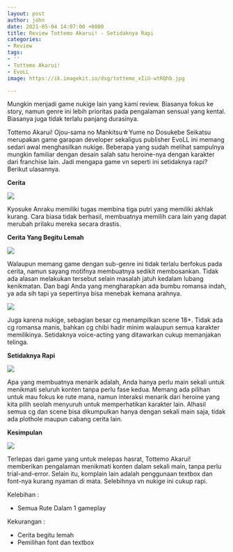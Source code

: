 ```yaml
---
layout: post
author: john
date: 2021-05-04 14:07:00 +0800
title: Review Tottemo Akarui! - Setidaknya Rapi
categories:
- Review
tags:
- ''
- Tottemo Akarui!
- EvoLL
image: https://ik.imagekit.io/dsg/tottemo_xIiU-wtRQhb.jpg

---
```

Mungkin menjadi game nukige lain yang kami review. Biasanya fokus ke story, namun genre ini lebih prioritas pada pengalaman sensual yang kental. Biasanya juga tidak terlalu panjang durasinya.

Tottemo Akarui! Ojou-sama no Mankitsu☆Yume no Dosukebe Seikatsu merupakan game garapan developer sekaligus publisher EvoLL ini memang sedari awal menghasilkan nukige. Beberapa yang sudah melihat sampulnya mungkin familiar dengan desain salah satu heroine-nya dengan karakter dari franchise lain. Jadi mengapa game vn seperti ini setidaknya rapi? Berikut ulasannya.

**Cerita**

![](https://ik.imagekit.io/dsg/tottemo-4_xJAEnxg1Qh.jpg)

Kyosuke Anraku memiliki tugas membina tiga putri yang memiliki akhlak kurang. Cara biasa tidak berhasil, membuatnya memilih cara lain yang dapat merubah prilaku mereka secara drastis.

**Cerita Yang Begitu Lemah**

![](https://ik.imagekit.io/dsg/tottemo-3_7AUhKpgnCmnq.jpg)

Walaupun memang game dengan sub-genre ini tidak terlalu berfokus pada cerita, namun sayang motifnya membuatnya sedikit membosankan. Tidak ada alasan melakukan tersebut selain masalah jatuh kedalam lubang kenikmatan. Dan bagi Anda yang mengharapkan ada bumbu romansa indah, ya ada sih tapi ya sepertinya bisa menebak kemana arahnya.

![](https://ik.imagekit.io/dsg/tottemo-2_j7nCuvu2iT.jpg)

Juga karena nukige, sebagian besar cg menampilkan scene 18+. Tidak ada cg romansa manis, bahkan cg chibi hadir minim walaupun semua karakter memilikinya. Setidaknya voice-acting yang ditawarkan cukup memanjakan telinga.

**Setidaknya Rapi**

![](https://ik.imagekit.io/dsg/tottemo-5_zNnvMvU2J.jpg)

Apa yang membuatnya menarik adalah, Anda hanya perlu main sekali untuk menikmati seluruh konten tanpa perlu fase kedua. Memang ada pilihan untuk mau fokus ke rute mana, namun interaksi menarik dari heroine yang kita pilih seolah menyuruh untuk memperhatikan karakter lain. Alhasil semua cg dan scene bisa dikumpulkan hanya dengan sekali main saja, tidak ada plothole maupun cabang cerita lain.

**Kesimpulan**

![](https://ik.imagekit.io/dsg/tottemo-6_9yW8LoeUckB.jpg)

Terlepas dari game yang untuk melepas hasrat, Tottemo Akarui! memberikan pengalaman menikmati konten dalam sekali main, tanpa perlu trial-and-error. Selain itu, komplain lain adalah penggunaan textbox dan font-nya kurang nyaman di mata. Selebihnya vn nukige ini cukup rapi.

Kelebihan :

* Semua Rute Dalam 1 gameplay

Kekurangan :

* Cerita begitu lemah
* Pemilihan font dan textbox